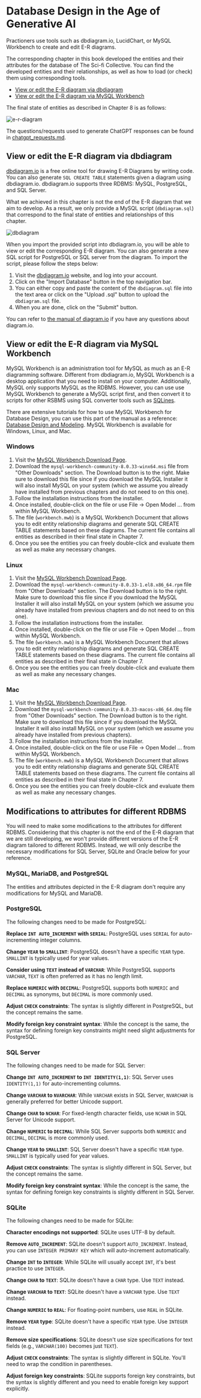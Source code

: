 # Database Design in the Age of Generative AI

Practioners use tools such as dbdiagram.io, LucidChart, or MySQL Workbench to create and edit E-R diagrams.

The corresponding chapter in this book developed the entities and their attributes for the database of The Sci-fi Collective. You can find the developed entities and their relationships, as well as how to load (or check) them using corresponding tools.

- [View or edit the E-R diagram via dbdiagram](#view-or-edit-the-e-r-diagram-via-dbdiagram)
- [View or edit the E-R diagram via MySQL Workbench](#view-or-edit-the-e-r-diagram-via-mysql-workbench)

The final state of entities as described in Chapter 8 is as follows:

<!-- <img src="./images/dbdiagram.png" alt="dbdiagram" style="width:'50%';"> -->

<img src="./images/er-diagram.png" alt="e-r-diagram" style="width:'50%';">

The questions/requests used to generate ChatGPT responses can be found in <a href="./chatgpt_request.md">chatgpt_requests.md</a>.

## View or edit the E-R diagram via dbdiagram

[dbdiagram.io](https://dbdiagram.io) is a free online tool for drawing E-R Diagrams by writing code. You can also generate `SQL CREATE TABLE` statements given a diagram using dbdiagram.io. dbdiagram.io supports three RDBMS: MySQL, PostgreSQL, and SQL Server.

What we achieved in this chapter is not the end of the E-R diagram that we aim to develop. As a result, we only provide a MySQL script (`dbdiagram.sql`) that correspond to the final state of entities and relationships of this chapter. 

<img src="./images/dbdiagram.png" alt="dbdiagram" style="width:'50%';">

When you import the provided script into dbdiagram.io, you will be able to view or edit the corresponding E-R diagram. You can also generate a new SQL script for PostgreSQL or SQL server from the diagram. To import the script, please follow the steps below:

1. Visit the [dbdiagram.io](https://dbdiagram.io/home) website, and log into your account.
2. Click on the "Import Database" button in the top navigation bar.
3. You can either copy and paste the content of the `dbdiagram.sql` file into the text area or click on the "Upload .sql" button to upload the `dbdiagram.sql` file.
4. When you are done, click on the "Submit" button.

You can refer to [the manual of diagram.io](https://dbdiagram.io/docs/) if you have any questions about diagram.io.

## View or edit the E-R diagram via MySQL Workbench

MySQL Workbench is an administration tool for MySQL as much as an E-R diagramming software. Different from dbdiagram.io, MySQL Workbench is a desktop application that you need to install on your computer. Additionally, MySQL only supports MySQL as the RDBMS. However, you can use use MySQL Workbench to generate a MySQL script first, and then convert it to scripts for other RSBMS using SQL converter tools such as [SQLines](https://sqlines.com/online).

There are extensive tutorials for how to use MySQL Workbench for Database Design, you can use this part of the manual as a reference: [Database Design and Modeling](https://dev.mysql.com/doc/workbench/en/wb-data-modeling.html). MySQL Workbench is available for Windows, Linux, and Mac. 

### Windows

1. Visit the [MySQL Workbench Download Page](https://dev.mysql.com/downloads/workbench/).
2. Download the `mysql-workbench-community-8.0.33-winx64.msi` file from "Other Downloads" section. The Download button is to the right. Make sure to download this file since if you download the MySQL Installer it will also install MySQL on your system (which we assume you already have installed from previous chapters and do not need to on this one).
3. Follow the installation instructions from the installer.
4. Once installed, double-click on the file or use File -> Open Model ... from within MySQL Workbench.
5. The file (`workbench.mwb`) is a MySQL Workbench Document that allows you to edit entity relationship diagrams and generate SQL CREATE TABLE statements based on these diagrams. The current file contains all entities as described in their final state in Chapter 7.
6. Once you see the entities you can freely double-click and evaluate them as well as make any necessary changes.

### Linux

1. Visit the [MySQL Workbench Download Page](https://dev.mysql.com/downloads/workbench/).
2. Download the `mysql-workbench-community-8.0.33-1.el8.x86_64.rpm` file from "Other Downloads" section. The Download button is to the right. Make sure to download this file since if you download the MySQL Installer it will also install MySQL on your system (which we assume you already have installed from previous chapters and do not need to on this one).
3. Follow the installation instructions from the installer.
4. Once installed, double-click on the file or use File -> Open Model ... from within MySQL Workbench.
5. The file (`workbench.mwb`) is a MySQL Workbench Document that allows you to edit entity relationship diagrams and generate SQL CREATE TABLE statements based on these diagrams. The current file contains all entities as described in their final state in Chapter 7.
6. Once you see the entities you can freely double-click and evaluate them as well as make any necessary changes.

### Mac

1. Visit the [MySQL Workbench Download Page](https://dev.mysql.com/downloads/workbench/).
2. Download the `mysql-workbench-community-8.0.33-macos-x86_64.dmg` file from "Other Downloads" section. The Download button is to the right. Make sure to download this file since if you download the MySQL Installer it will also install MySQL on your system (which we assume you already have installed from previous chapters).
3. Follow the installation instructions from the installer.
4. Once installed, double-click on the file or use File -> Open Model ... from within MySQL Workbench.
5. The file (`workbench.mwb`) is a MySQL Workbench Document that allows you to edit entity relationship diagrams and generate SQL CREATE TABLE statements based on these diagrams. The current file contains all entities as described in their final state in Chapter 7.
6. Once you see the entities you can freely double-click and evaluate them as well as make any necessary changes. 

## Modifications to attributes for different RDBMS

You will need to make some modifications to the attributes for different RDBMS. Considering that this chapter is not the end of the E-R diagram that we are still developing, we won't provide different versions of the E-R diagram tailored to different RDBMS. Instead, we will only describe the necessary modifications for SQL Server, SQLite and Oracle below for your reference.

### MySQL, MariaDB, and PostgreSQL

The entities and attributes depicted in the E-R diagram don't require any modifications for MySQL and MariaDB.

### PostgreSQL

The following changes need to be made for PostgreSQL:

**Replace `INT AUTO_INCREMENT` with `SERIAL`**: PostgreSQL uses `SERIAL` for auto-incrementing integer columns.

**Change `YEAR` to `SMALLINT`**: PostgreSQL doesn't have a specific `YEAR` type. `SMALLINT` is typically used for year values.

**Consider using `TEXT` instead of `VARCHAR`**: While PostgreSQL supports `VARCHAR`, `TEXT` is often preferred as it has no length limit.

**Replace `NUMERIC` with `DECIMAL`**: PostgreSQL supports both `NUMERIC` and `DECIMAL` as synonyms, but `DECIMAL` is more commonly used.

**Adjust `CHECK` constraints**: The syntax is slightly different in PostgreSQL, but the concept remains the same.

**Modify foreign key constraint syntax**: While the concept is the same, the syntax for defining foreign key constraints might need slight adjustments for PostgreSQL.

### SQL Server

The following changes need to be made for SQL Server:

**Change `INT AUTO_INCREMENT` to `INT IDENTITY(1,1)`**: SQL Server uses `IDENTITY(1,1)` for auto-incrementing columns.

**Change `VARCHAR` to `NVARCHAR`**: While `VARCHAR` exists in SQL Server, `NVARCHAR` is generally preferred for better Unicode support.

**Change `CHAR` to `NCHAR`**: For fixed-length character fields, use `NCHAR` in SQL Server for Unicode support.

**Change `NUMERIC` to `DECIMAL`**: While SQL Server supports both `NUMERIC` and `DECIMAL`, `DECIMAL` is more commonly used.

**Change `YEAR` to `SMALLINT`**: SQL Server doesn't have a specific `YEAR` type. `SMALLINT` is typically used for year values.

**Adjust `CHECK` constraints**: The syntax is slightly different in SQL Server, but the concept remains the same.

**Modify foreign key constraint syntax**: While the concept is the same, the syntax for defining foreign key constraints is slightly different in SQL Server.

### SQLite

The following changes need to be made for SQLite:

**Character encodings not supported**: SQLite uses UTF-8 by default.

**Remove `AUTO_INCREMENT`**: SQLite doesn't support `AUTO_INCREMENT`. Instead, you can use `INTEGER PRIMARY KEY` which will auto-increment automatically.

**Change `INT` to `INTEGER`**: While SQLite will usually accept `INT`, it's best practice to use `INTEGER`.

**Change `CHAR` to `TEXT`**: SQLite doesn't have a `CHAR` type. Use `TEXT` instead.

**Change `VARCHAR` to `TEXT`**: SQLite doesn't have a `VARCHAR` type. Use `TEXT` instead.

**Change `NUMERIC` to `REAL`**: For floating-point numbers, use `REAL` in SQLite.

**Remove `YEAR` type**: SQLite doesn't have a specific `YEAR` type. Use `INTEGER` instead.

**Remove size specifications**: SQLite doesn't use size specifications for text fields (e.g., `VARCHAR(100)` becomes just `TEXT`).

**Adjust `CHECK` constraints**: The syntax is slightly different in SQLite. You'll need to wrap the condition in parentheses.

**Adjust foreign key constraints**: SQLite supports foreign key constraints, but the syntax is slightly different and you need to enable foreign key support explicitly.